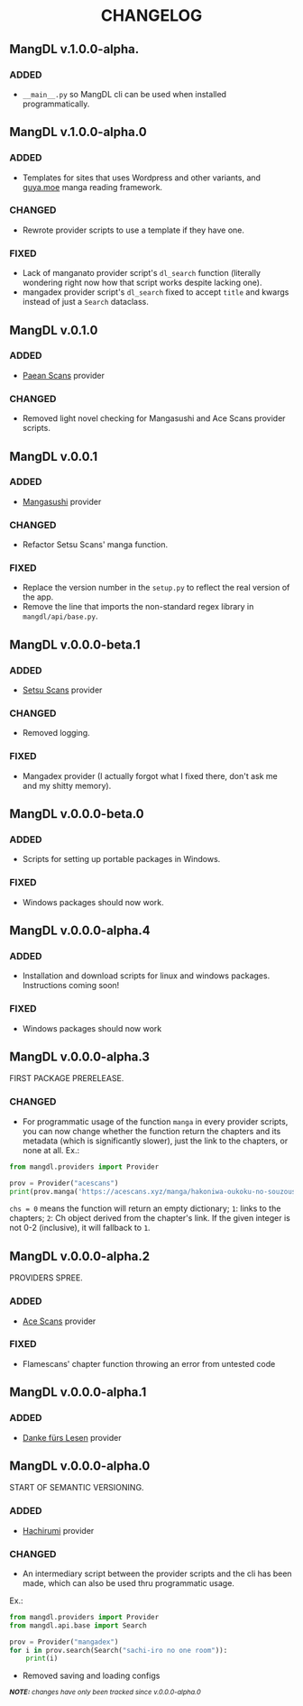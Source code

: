 <h1 align="center" style="font-weight: bold">
    CHANGELOG
</h1>

## **MangDL v.1.0.0-alpha.**

### **ADDED**

- `__main__.py` so MangDL cli can be used when installed programmatically.

## **MangDL v.1.0.0-alpha.0**

### **ADDED**

- Templates for sites that uses Wordpress and other variants, and <a target="_blank" href="https://github.com/appu1232/guyamoe">guya.moe</a> manga reading framework.

### **CHANGED**

- Rewrote provider scripts to use a template if they have one.

### **FIXED**

- Lack of manganato provider script's `dl_search` function (literally wondering right now how that script works despite lacking one).
- mangadex provider script's `dl_search` fixed to accept `title` and kwargs instead of just a `Search` dataclass.

## **MangDL v.0.1.0**

### **ADDED**

- <a target="_blank" href="https://paeanscans.com">Paean Scans</a> provider

### **CHANGED**

- Removed light novel checking for Mangasushi and Ace Scans provider scripts.

## **MangDL v.0.0.1**

### **ADDED**

- <a target="_blank" href="https://mangasushi.net">Mangasushi</a> provider

### **CHANGED**

- Refactor Setsu Scans' manga function.

### **FIXED**

- Replace the version number in the `setup.py` to reflect the real version of the app.
- Remove the line that imports the non-standard regex library in `mangdl/api/base.py`.

## **MangDL v.0.0.0-beta.1**

### **ADDED**

- <a target="_blank" href="https://setsuscans.com">Setsu Scans</a> provider

### **CHANGED**

- Removed logging.

### **FIXED**

- Mangadex provider (I actually forgot what I fixed there, don't ask me and my shitty memory).

## **MangDL v.0.0.0-beta.0**

### **ADDED**

- Scripts for setting up portable packages in Windows.

### **FIXED**
- Windows packages should now work.

## **MangDL v.0.0.0-alpha.4**

### **ADDED**

- Installation and download scripts for linux and windows packages. Instructions coming soon!

### **FIXED**

- Windows packages should now work

## **MangDL v.0.0.0-alpha.3**

FIRST PACKAGE PRERELEASE.

### **CHANGED**

- For programmatic usage of the function `manga` in every provider scripts, you can now change whether the function return the chapters and its metadata (which is significantly slower), just the link to the chapters, or none at all.
Ex.:

```python
from mangdl.providers import Provider

prov = Provider("acescans")
print(prov.manga('https://acescans.xyz/manga/hakoniwa-oukoku-no-souzoushu-sama/', chs=0))
```

`chs = 0` means the function will return an empty dictionary; `1`: links to the chapters; `2`: Ch object derived from the chapter's link. If the given integer is not 0-2 (inclusive), it will fallback to `1`.

## **MangDL v.0.0.0-alpha.2**

PROVIDERS SPREE.

### **ADDED**

- <a target="_blank" href="https://acescans.xyz">Ace Scans</a> provider

### **FIXED**

- Flamescans' chapter function throwing an error from untested code

## **MangDL v.0.0.0-alpha.1**

### **ADDED**

-  <a target="_blank" href="https://danke.moe">Danke fürs Lesen</a> provider

## **MangDL v.0.0.0-alpha.0**

START OF SEMANTIC VERSIONING.

### **ADDED**

- <a target="_blank" href="https://hachirumi.com">Hachirumi</a> provider

### **CHANGED**

- An intermediary script between the provider scripts and the cli has been made, which can also be used thru programmatic usage.

Ex.:

```python
from mangdl.providers import Provider
from mangdl.api.base import Search

prov = Provider("mangadex")
for i in prov.search(Search("sachi-iro no one room")):
    print(i)
```

- Removed saving and loading configs

<sub>
    <i>
        <b>NOTE:</b> changes have only been tracked since v.0.0.0-alpha.0
    </i>
</sub>
